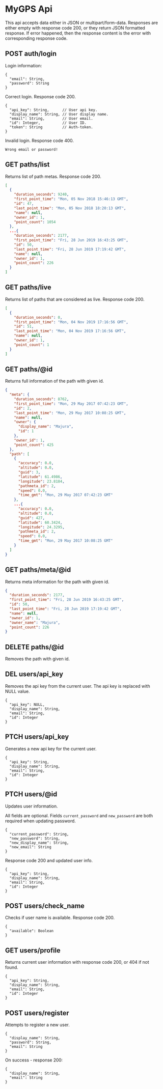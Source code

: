 # MyGPS Api

This api accepts data either in JSON or multipart/form-data. Responses are either empty with response code 200, or they return JSON formatted response. If error happened, then the response content is the error with corresponding response code.

## POST auth/login

Login information:

```
{
  "email": String,
  "password": String
}
```

Correct login. Response code 200.

```
{
  "api_key": String,      // User api key.
  "display_name": String, // User display name.
  "email": String,        // User email.
  "id": Integer,          // User ID.
  "token": String         // Auth-token.
}
```

Invalid login. Response code 400.

```
Wrong email or password!
```

## GET paths/list

Returns list of path metas. Response code 200.

```json
[
  {
    "duration_seconds": 9240,
    "first_point_time": "Mon, 05 Nov 2018 15:46:13 GMT",
    "id": 47,
    "last_point_time": "Mon, 05 Nov 2018 18:20:13 GMT",
    "name": null,
    "owner_id": 1,
    "point_count": 1054
  },
  ...{
    "duration_seconds": 2177,
    "first_point_time": "Fri, 28 Jun 2019 16:43:25 GMT",
    "id": 50,
    "last_point_time": "Fri, 28 Jun 2019 17:19:42 GMT",
    "name": null,
    "owner_id": 1,
    "point_count": 226
  }
]
```

## GET paths/live

Returns list of paths that are considered as live. Response code 200.

```json
[
  {
    "duration_seconds": 0,
    "first_point_time": "Mon, 04 Nov 2019 17:16:56 GMT",
    "id": 51,
    "last_point_time": "Mon, 04 Nov 2019 17:16:56 GMT",
    "name": null,
    "owner_id": 1,
    "point_count": 1
  }
]
```

## GET paths/@id

Returns full information of the path with given id.

```json
{
  "meta": {
    "duration_seconds": 8762,
    "first_point_time": "Mon, 29 May 2017 07:42:23 GMT",
    "id": 2,
    "last_point_time": "Mon, 29 May 2017 10:08:25 GMT",
    "name": null,
    "owner": {
      "display_name": "Majura",
      "id": 1
    },
    "owner_id": 1,
    "point_count": 425
  },
  "path": [
    {
      "accuracy": 0.0,
      "altitude": 0.0,
      "guid": 3,
      "latitude": 61.4986,
      "longitude": 23.8184,
      "pathmeta_id": 2,
      "speed": 0.0,
      "time_gmt": "Mon, 29 May 2017 07:42:23 GMT"
    },
    ...{
      "accuracy": 0.0,
      "altitude": 0.0,
      "guid": 427,
      "latitude": 60.3424,
      "longitude": 24.3295,
      "pathmeta_id": 2,
      "speed": 0.0,
      "time_gmt": "Mon, 29 May 2017 10:08:25 GMT"
    }
  ]
}
```

## GET paths/meta/@id

Returns meta information for the path with given id.

```json
{
  "duration_seconds": 2177,
  "first_point_time": "Fri, 28 Jun 2019 16:43:25 GMT",
  "id": 50,
  "last_point_time": "Fri, 28 Jun 2019 17:19:42 GMT",
  "name": null,
  "owner_id": 1,
  "owner_name": "Majura",
  "point_count": 226
}
```

## DELETE paths/@id

Removes the path with given id.

## DEL users/api_key

Removes the api key from the current user. The api key is replaced with NULL value.

```
{
  "api_key": NULL,
  "display_name": String,
  "email": String,
  "id": Integer
}
```

## PTCH users/api_key

Generates a new api key for the current user.

```
{
  "api_key": String,
  "display_name": String,
  "email": String,
  "id": Integer
}
```

## PTCH users/@id

Updates user information.

All fields are optional. Fields `current_password` and `new_password` are both required when updating password.

```
{
  "current_password": String,
  "new_password": String,
  "new_display_name": String,
  "new_email": String
}
```

Response code 200 and updated user info.

```
{
  "api_key": String,
  "display_name": String,
  "email": String,
  "id": Integer
}
```

## POST users/check_name

Checks if user name is available. Response code 200.

```
{
  "available": Boolean
}
```

## GET users/profile

Returns current user information with response code 200, or 404 if not found.

```
{
  "api_key": String,
  "display_name": String,
  "email": String,
  "id": Integer
}
```

## POST users/register

Attempts to register a new user.

```
{
  "display_name": String,
  "password": String,
  "email": String
}
```

On success - response 200:

```
{
  "display_name": String,
  "email": String
}
```

